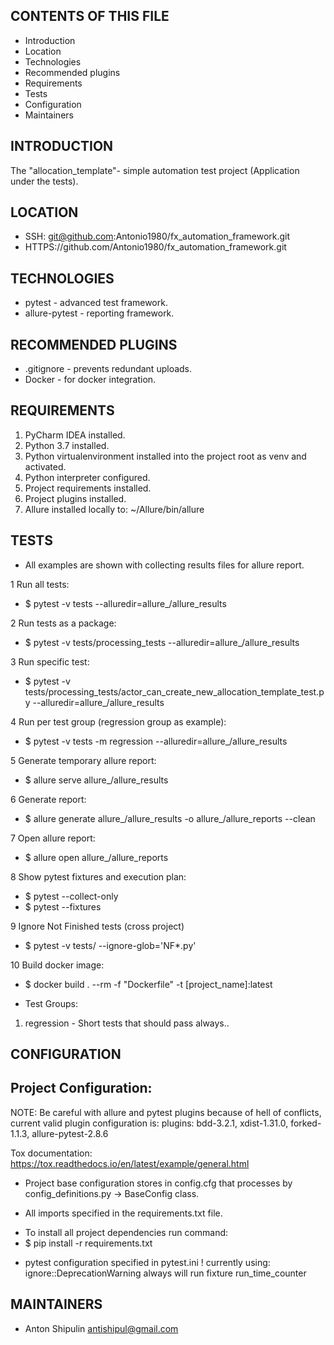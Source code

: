 
CONTENTS OF THIS FILE
---------------------

 * Introduction
 * Location
 * Technologies
 * Recommended plugins
 * Requirements
 * Tests
 * Configuration
 * Maintainers

INTRODUCTION
------------

The "allocation_template"- simple automation test project (Application under the tests).

LOCATION
---------

- SSH: git@github.com:Antonio1980/fx_automation_framework.git
- HTTPS://github.com/Antonio1980/fx_automation_framework.git

TECHNOLOGIES
------------

- pytest - advanced test framework.
- allure-pytest - reporting framework.

RECOMMENDED PLUGINS
-------------------
- .gitignore - prevents redundant uploads.
- Docker - for docker integration.

REQUIREMENTS
------------

1. PyCharm IDEA installed.
2. Python 3.7 installed.
3. Python virtualenvironment installed into the project root as venv and activated.
4. Python interpreter configured.
5. Project requirements installed.
6. Project plugins installed.
7. Allure installed locally to: ~/Allure/bin/allure

TESTS
-----
* All examples are shown with collecting results files for allure report.

1 Run all tests:
* $ pytest -v tests --alluredir=allure_/allure_results

2 Run tests as a package:
* $ pytest -v tests/processing_tests --alluredir=allure_/allure_results

3 Run specific test:
* $ pytest -v tests/processing_tests/actor_can_create_new_allocation_template_test.py  --alluredir=allure_/allure_results

4 Run per test group (regression group as example):
* $ pytest -v tests -m regression --alluredir=allure_/allure_results

5 Generate temporary allure report:
* $ allure serve allure_/allure_results
  
6 Generate report:
* $ allure generate allure_/allure_results -o allure_/allure_reports --clean
  
7 Open allure report:
* $ allure open allure_/allure_reports

8 Show pytest fixtures and execution plan:
* $ pytest --collect-only
* $ pytest --fixtures

9 Ignore Not Finished tests (cross project)
* $ pytest -v tests/ --ignore-glob='NF*.py'

10 Build docker image: 
* $ docker build . --rm -f "Dockerfile" -t [project_name]:latest 

* Test Groups:

1. regression - Short tests that should pass always..


CONFIGURATION
--------------

Project Configuration:
----------------------
NOTE:
Be careful with allure and pytest plugins because of hell of conflicts, current valid plugin configuration is:
plugins: bdd-3.2.1, xdist-1.31.0, forked-1.1.3, allure-pytest-2.8.6

Tox documentation:
https://tox.readthedocs.io/en/latest/example/general.html

- Project base configuration stores in config.cfg that processes by config_definitions.py -> BaseConfig class.

- All imports specified in the requirements.txt file.

* To install all project dependencies run command:
* $ pip install -r requirements.txt

- pytest configuration specified in pytest.ini
! currently using: ignore::DeprecationWarning
always will run fixture run_time_counter


MAINTAINERS
-----------

* Anton Shipulin <antishipul@gmail.com> 

